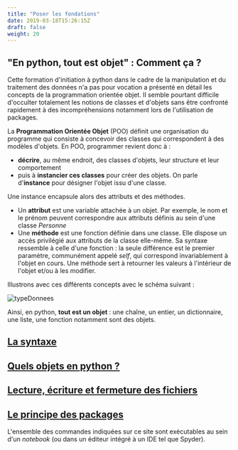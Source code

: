```yaml
---
title: "Poser les fondations"
date: 2019-03-18T15:26:15Z
draft: false
weight: 20
---
```


## "En python, tout est objet" : Comment ça ?

Cette formation d'initiation à python dans le cadre de la manipulation et du traitement des données n'a pas pour vocation a présenté en détail les concepts de la programmation orientée objet. Il semble pourtant difficile d'occulter totalement les notions de classes et d'objets sans être confronté rapidement à des incompréhensions notamment lors de l'utilisation de packages.

La **Programmation Orientée Objet** (POO) définit une organisation du programme qui consiste à concevoir des classes qui correspondent à des modèles d'objets. En POO, programmer revient donc à :

* **décrire**, au même endroit, des classes d'objets, leur structure et leur comportement
* puis à **instancier ces classes** pour créer des objets. On parle d'**instance** pour désigner l'objet issu d'une classe. 

Une instance encapsule alors des attributs et des méthodes.

* Un **attribut** est une variable attachée à un objet. Par exemple, le nom et le prénom peuvent correspondre aux attributs définis au sein d'une classe *Personne*
* Une **méthode** est une fonction définie dans une classe. Elle dispose un accès privilégié aux attributs de la classe elle-même. Sa syntaxe ressemble à celle d'une fonction : la seule différence est le premier paramètre, communément appelé *self*, qui correspond invariablement à l'objet en cours. Une méthode sert à retourner les valeurs à l'intérieur de l'objet et/ou à les modifier.

Illustrons avec ces différents concepts avec le schéma suivant :

![typeDonnees](../images/Schema_ClasseObjet.jpg "")

Ainsi, en python, **tout est un objet** : une chaîne, un entier, un dictionnaire, une liste, une fonction notamment sont des objets.


## [La syntaxe](./chapter1)

## [Quels objets en python ?](./chapter2)

## [Lecture, écriture et fermeture des fichiers](./chapter3)

## [Le principe des packages](./chapter4)

L'ensemble des commandes indiquées sur ce site sont exécutables au sein d'un *notebook* (ou dans un éditeur intégré à un IDE tel que Spyder).
